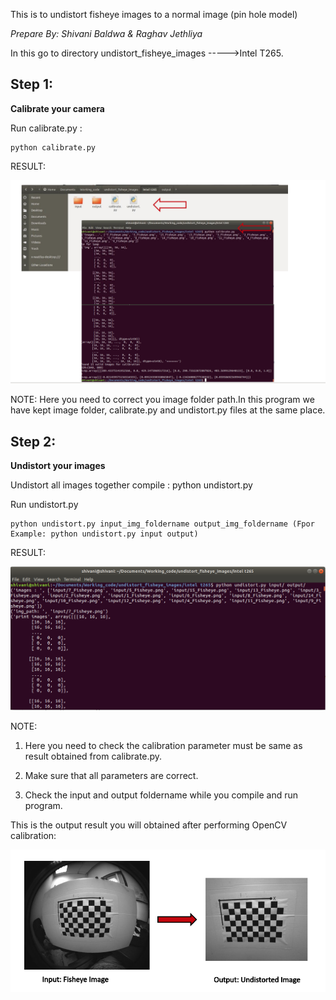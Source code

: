 
This is to undistort fisheye images to a normal image (pin hole model)

*Prepare By: Shivani Baldwa & Raghav Jethliya*

In this go to directory undistort_fisheye_images ----->Intel T265.

## Step 1:
**Calibrate your camera**

Run calibrate.py :
```
python calibrate.py
```
RESULT:
<p align="center">
  <img src="https://github.com/Shivani1796/Undistort_Fisheye_Images/blob/master/undistort_fisheye_images/intel%20t265/calibratefile.png">
</p>

NOTE:
Here you need to correct you image folder path.In this program we have kept image folder, calibrate.py and undistort.py files at the same place.

## Step 2:
**Undistort your images**

Undistort all images together
compile : python undistort.py

Run undistort.py
```
python undistort.py input_img_foldername output_img_foldername (Fpor Example: python undistort.py input output)
```
RESULT:
<p align="center">
  <img src="https://github.com/Shivani1796/Undistort_Fisheye_Images/blob/master/undistort_fisheye_images/intel%20t265/undistortfile.png">
</p>

NOTE:
1) Here you need to check the calibration parameter must be same as result obtained from calibrate.py.

2) Make sure that all parameters are correct.

3) Check the input and output foldername while you compile and run program.

This is the output result you will obtained after performing OpenCV calibration:
<p align="center">
  <img src="https://github.com/Shivani1796/Undistort_Fisheye_Images/blob/master/undistort_fisheye_images/intel%20t265/opencvimg.png">
</p>
